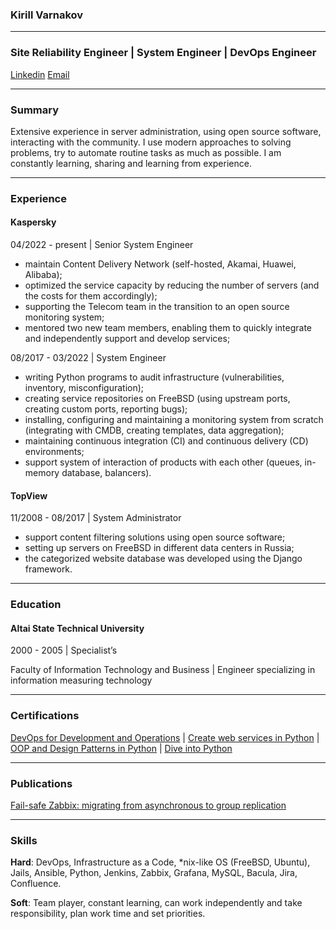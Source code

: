 ### Kirill Varnakov

---

### Site Reliability Engineer | System Engineer | DevOps Engineer

[Linkedin](https://www.linkedin.com/in/kvarnakov/) [Email](mailto:kirill@varnakov.com)

---

### Summary

Extensive experience in server administration, using open source software, interacting with the community.
I use modern approaches to solving problems, try to automate routine tasks as much as possible.
I am constantly learning, sharing and learning from experience.

---

### Experience

#### Kaspersky

04/2022 - present | Senior System Engineer

- maintain Content Delivery Network (self-hosted, Akamai, Huawei, Alibaba);
- optimized the service capacity by reducing the number of servers (and the costs for them accordingly);
- supporting the Telecom team in the transition to an open source monitoring system;
- mentored two new team members, enabling them to quickly integrate and independently support and develop services;

08/2017 - 03/2022 | System Engineer

- writing Python programs to audit infrastructure (vulnerabilities, inventory, misconfiguration);
- creating service repositories on FreeBSD (using upstream ports, creating custom ports, reporting bugs);
- installing, configuring and maintaining a monitoring system from scratch (integrating with CMDB, creating templates, data aggregation);
- maintaining continuous integration (CI) and continuous delivery (CD) environments;
- support system of interaction of products with each other (queues, in-memory database, balancers).

#### TopView

11/2008 - 08/2017 | System Administrator

- support content filtering solutions using open source software;
- setting up servers on FreeBSD in different data centers in Russia;
- the categorized website database was developed using the Django framework.

---

### Education

#### Altai State Technical University

2000 - 2005 | Specialist’s

Faculty of Information Technology and Business | Engineer specializing in information measuring technology

---

### Certifications

[DevOps for Development and Operations](certificates/Certificate_ENG_Varnakov_2024-6976-008.pdf) | [Create web services in Python](https://www.coursera.org/account/accomplishments/certificate/4FB8ZBHQSPS5) | [OOP and Design Patterns in Python](https://www.coursera.org/account/accomplishments/certificate/QWGTFQAK6A8Y) | [Dive into Python](https://www.coursera.org/account/accomplishments/certificate/PNCDRYJBHX84)

---

### Publications

[Fail-safe Zabbix: migrating from asynchronous to group replication](https://habr.com/ru/post/557662/)

---

### Skills

**Hard**: DevOps, Infrastructure as a Code, *nix-like OS (FreeBSD, Ubuntu), Jails, Ansible, Python, Jenkins, Zabbix, Grafana, MySQL, Bacula, Jira, Confluence.

**Soft**: Team player, constant learning, can work independently and take responsibility, plan work time and set priorities.
